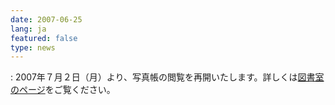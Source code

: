 ```yaml
---
date: 2007-06-25
lang: ja
featured: false
type: news
---
```

: 2007年７月２日（月）より、写真帳の閲覧を再開いたします。詳しくは<a href="http://www.hi.u-tokyo.ac.jp/tosho/tosho.html">図書室のページ</a>をご覧ください。
